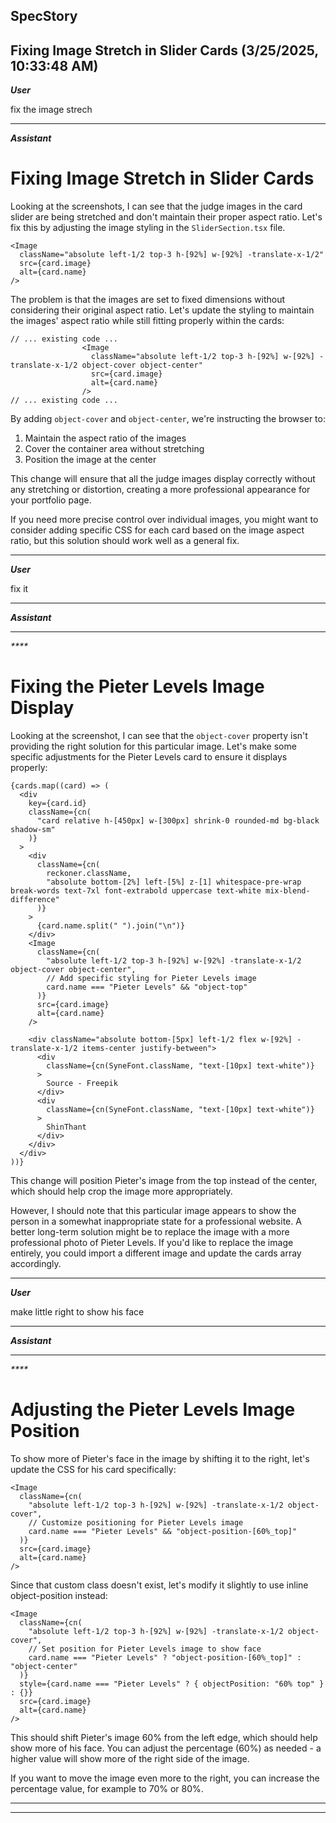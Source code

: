 ## SpecStory

## Fixing Image Stretch in Slider Cards (3/25/2025, 10:33:48 AM)

_**User**_

fix the image strech 

---

_**Assistant**_

# Fixing Image Stretch in Slider Cards

Looking at the screenshots, I can see that the judge images in the card slider are being stretched and don't maintain their proper aspect ratio. Let's fix this by adjusting the image styling in the `SliderSection.tsx` file.

```tsx:app/sections/SliderSection.tsx
<Image
  className="absolute left-1/2 top-3 h-[92%] w-[92%] -translate-x-1/2"
  src={card.image}
  alt={card.name}
/>
```

The problem is that the images are set to fixed dimensions without considering their original aspect ratio. Let's update the styling to maintain the images' aspect ratio while still fitting properly within the cards:

```tsx:app/sections/SliderSection.tsx
// ... existing code ...
                <Image
                  className="absolute left-1/2 top-3 h-[92%] w-[92%] -translate-x-1/2 object-cover object-center"
                  src={card.image}
                  alt={card.name}
                />
// ... existing code ...
```

By adding `object-cover` and `object-center`, we're instructing the browser to:
1. Maintain the aspect ratio of the images
2. Cover the container area without stretching
3. Position the image at the center 

This change will ensure that all the judge images display correctly without any stretching or distortion, creating a more professional appearance for your portfolio page.

If you need more precise control over individual images, you might want to consider adding specific CSS for each card based on the image aspect ratio, but this solution should work well as a general fix.

---

_**User**_

fix it

---

_**Assistant**_



---

_****_

# Fixing the Pieter Levels Image Display

Looking at the screenshot, I can see that the `object-cover` property isn't providing the right solution for this particular image. Let's make some specific adjustments for the Pieter Levels card to ensure it displays properly:

```tsx:app/sections/SliderSection.tsx
{cards.map((card) => (
  <div
    key={card.id}
    className={cn(
      "card relative h-[450px] w-[300px] shrink-0 rounded-md bg-black shadow-sm"
    )}
  >
    <div
      className={cn(
        reckoner.className,
        "absolute bottom-[2%] left-[5%] z-[1] whitespace-pre-wrap break-words text-7xl font-extrabold uppercase text-white mix-blend-difference"
      )}
    >
      {card.name.split(" ").join("\n")}
    </div>
    <Image
      className={cn(
        "absolute left-1/2 top-3 h-[92%] w-[92%] -translate-x-1/2 object-cover object-center",
        // Add specific styling for Pieter Levels image
        card.name === "Pieter Levels" && "object-top"
      )}
      src={card.image}
      alt={card.name}
    />

    <div className="absolute bottom-[5px] left-1/2 flex w-[92%] -translate-x-1/2 items-center justify-between">
      <div
        className={cn(SyneFont.className, "text-[10px] text-white")}
      >
        Source - Freepik
      </div>
      <div
        className={cn(SyneFont.className, "text-[10px] text-white")}
      >
        ShinThant
      </div>
    </div>
  </div>
))}
```

This change will position Pieter's image from the top instead of the center, which should help crop the image more appropriately.

However, I should note that this particular image appears to show the person in a somewhat inappropriate state for a professional website. A better long-term solution might be to replace the image with a more professional photo of Pieter Levels. If you'd like to replace the image entirely, you could import a different image and update the cards array accordingly.

---

_**User**_

make little right to show his face

---

_**Assistant**_



---

_****_

# Adjusting the Pieter Levels Image Position

To show more of Pieter's face in the image by shifting it to the right, let's update the CSS for his card specifically:

```tsx:app/sections/SliderSection.tsx
<Image
  className={cn(
    "absolute left-1/2 top-3 h-[92%] w-[92%] -translate-x-1/2 object-cover",
    // Customize positioning for Pieter Levels image
    card.name === "Pieter Levels" && "object-position-[60%_top]"
  )}
  src={card.image}
  alt={card.name}
/>
```

Since that custom class doesn't exist, let's modify it slightly to use inline object-position instead:

```tsx:app/sections/SliderSection.tsx
<Image
  className={cn(
    "absolute left-1/2 top-3 h-[92%] w-[92%] -translate-x-1/2 object-cover",
    // Set position for Pieter Levels image to show face
    card.name === "Pieter Levels" ? "object-position-[60%_top]" : "object-center"
  )}
  style={card.name === "Pieter Levels" ? { objectPosition: "60% top" } : {}}
  src={card.image}
  alt={card.name}
/>
```

This should shift Pieter's image 60% from the left edge, which should help show more of his face. You can adjust the percentage (60%) as needed - a higher value will show more of the right side of the image.

If you want to move the image even more to the right, you can increase the percentage value, for example to 70% or 80%.

---



---

